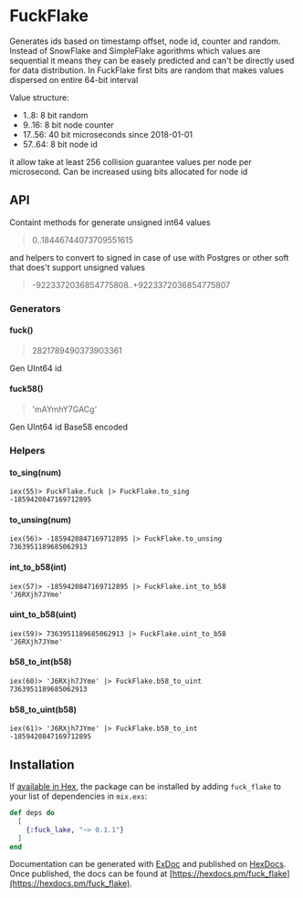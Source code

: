 # FuckFlake

Generates ids based on timestamp offset, node id, counter and random.
Instead of SnowFlake and SimpleFlake agorithms which values   are sequential it means they can be easely predicted and can't be directly used for data distribution.
In FuckFlake first bits are random that makes values dispersed on entire 64-bit interval

Value structure:

- 1..8: 8 bit random
- 9..16: 8 bit node counter
- 17..56: 40 bit microseconds since 2018-01-01
- 57..64: 8 bit node id

it allow take at least 256 collision guarantee values per node per microsecond. Can be increased using bits allocated for node id

## API

Containt methods for generate unsigned int64 values

> 0..18446744073709551615

and helpers to convert to signed in case of use with Postgres or other soft that does't support unsigned values

> -9223372036854775808..+9223372036854775807

### Generators

#### fuck()

> 2821789490373903361

Gen UInt64 id

#### fuck58()

> 'mAYmhY7GACg'

Gen UInt64 id Base58 encoded

### Helpers

#### to_sing(num)

    iex(55)> FuckFlake.fuck |> FuckFlake.to_sing
    -1859420847169712895

#### to_unsing(num)

    iex(56)> -1859420847169712895 |> FuckFlake.to_unsing
    7363951189685062913

#### int_to_b58(int)

    iex(57)> -1859420847169712895 |> FuckFlake.int_to_b58
    'J6RXjh7JYme'

#### uint_to_b58(uint)

    iex(59)> 7363951189685062913 |> FuckFlake.uint_to_b58
    'J6RXjh7JYme'

#### b58_to_int(b58)

    iex(60)> 'J6RXjh7JYme' |> FuckFlake.b58_to_uint
    7363951189685062913

#### b58_to_uint(b58)

    iex(61)> 'J6RXjh7JYme' |> FuckFlake.b58_to_int
    -1859420847169712895

 
## Installation

If [available in Hex](https://hex.pm/docs/publish), the package can be installed
by adding `fuck_flake` to your list of dependencies in `mix.exs`:

```elixir
def deps do
  [
    {:fuck_lake, "~> 0.1.1"}
  ]
end
```

Documentation can be generated with [ExDoc](https://github.com/elixir-lang/ex_doc)
and published on [HexDocs](https://hexdocs.pm). Once published, the docs can
be found at [https://hexdocs.pm/fuck_flake](https://hexdocs.pm/fuck_flake).

